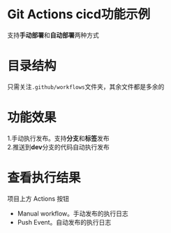 # Git Actions cicd功能示例
支持**手动部署**和**自动部署**两种方式  

# 目录结构
只需关注`.github/workflows`文件夹，其余文件都是多余的

# 功能效果
1.手动执行发布。支持**分支**和**标签**发布  
2.推送到**dev**分支的代码自动执行发布

# 查看执行结果
项目上方 Actions 按钮
- Manual workflow。手动发布的执行日志
- Push Event。自动发布的执行日志
